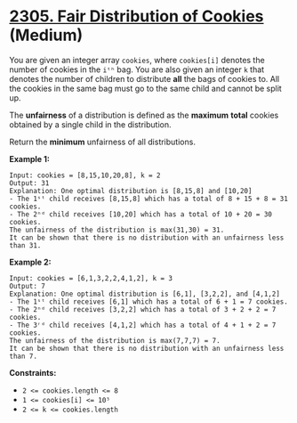 # [2305. Fair Distribution of Cookies][link] (Medium)

[link]: https://leetcode.com/problems/fair-distribution-of-cookies/

You are given an integer array `cookies`, where `cookies[i]` denotes the number of cookies in the
`iᵗʰ` bag. You are also given an integer `k` that denotes the number of children to distribute
**all** the bags of cookies to. All the cookies in the same bag must go to the same child and cannot
be split up.

The **unfairness** of a distribution is defined as the **maximum** **total** cookies obtained by a
single child in the distribution.

Return the **minimum** unfairness of all distributions.

**Example 1:**

```
Input: cookies = [8,15,10,20,8], k = 2
Output: 31
Explanation: One optimal distribution is [8,15,8] and [10,20]
- The 1ˢᵗ child receives [8,15,8] which has a total of 8 + 15 + 8 = 31 cookies.
- The 2ⁿᵈ child receives [10,20] which has a total of 10 + 20 = 30 cookies.
The unfairness of the distribution is max(31,30) = 31.
It can be shown that there is no distribution with an unfairness less than 31.
```

**Example 2:**

```
Input: cookies = [6,1,3,2,2,4,1,2], k = 3
Output: 7
Explanation: One optimal distribution is [6,1], [3,2,2], and [4,1,2]
- The 1ˢᵗ child receives [6,1] which has a total of 6 + 1 = 7 cookies.
- The 2ⁿᵈ child receives [3,2,2] which has a total of 3 + 2 + 2 = 7 cookies.
- The 3ʳᵈ child receives [4,1,2] which has a total of 4 + 1 + 2 = 7 cookies.
The unfairness of the distribution is max(7,7,7) = 7.
It can be shown that there is no distribution with an unfairness less than 7.
```

**Constraints:**

- `2 <= cookies.length <= 8`
- `1 <= cookies[i] <= 10⁵`
- `2 <= k <= cookies.length`
